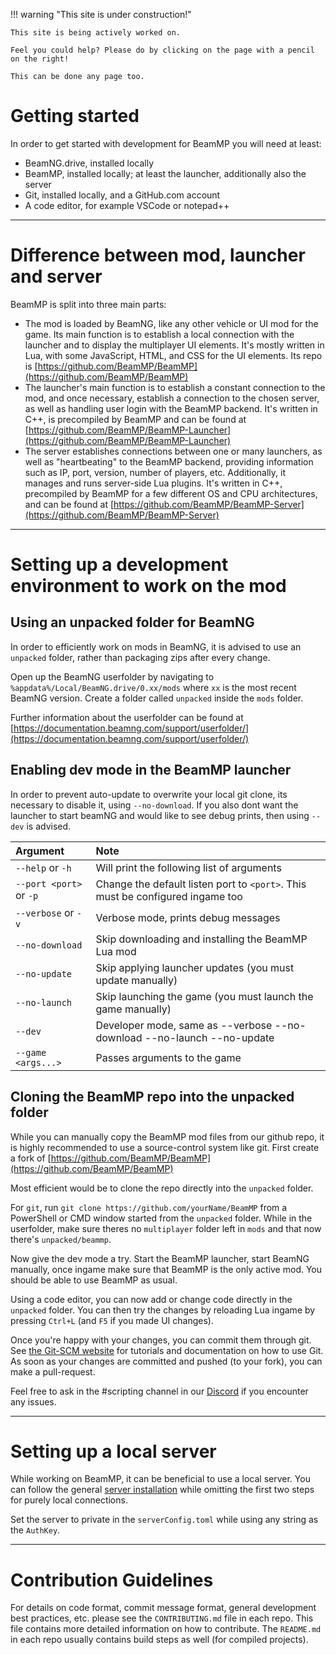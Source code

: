 !!! warning "This site is under construction!"

    This site is being actively worked on. 
    
    Feel you could help? Please do by clicking on the page with a pencil on the right!

    This can be done any page too.

# Getting started

In order to get started with development for BeamMP you will need at least:

- BeamNG.drive, installed locally
- BeamMP, installed locally; at least the launcher, additionally also the server
- Git, installed locally, and a GitHub.com account
- A code editor, for example VSCode or notepad++

---
# Difference between mod, launcher and server

BeamMP is split into three main parts:

- The mod is loaded by BeamNG, like any other vehicle or UI mod for the game. Its main function is to establish a local connection with the launcher and to display the multiplayer UI elements. It's mostly written in Lua, with some JavaScript, HTML, and CSS for the UI elements. Its repo is [https://github.com/BeamMP/BeamMP](https://github.com/BeamMP/BeamMP)
- The launcher's main function is to establish a constant connection to the mod, and once necessary, establish a connection to the chosen server, as well as handling user login with the BeamMP backend. It's written in C++, is precompiled by BeamMP and can be found at [https://github.com/BeamMP/BeamMP-Launcher](https://github.com/BeamMP/BeamMP-Launcher)
- The server establishes connections between one or many launchers, as well as "heartbeating" to the BeamMP backend, providing information such as IP, port, version, number of players, etc. Additionally, it manages and runs server-side Lua plugins. It's written in C++, precompiled by BeamMP for a few different OS and CPU architectures, and can be found at [https://github.com/BeamMP/BeamMP-Server](https://github.com/BeamMP/BeamMP-Server)

---
# Setting up a development environment to work on the mod

## Using an unpacked folder for BeamNG

In order to efficiently work on mods in BeamNG, it is advised to use an `unpacked` folder, rather than packaging zips after every change.

Open up the BeamNG userfolder by navigating to `%appdata%/Local/BeamNG.drive/0.xx/mods` where `xx` is the most recent BeamNG version.
Create a folder called `unpacked` inside the `mods` folder.

Further information about the userfolder can be found at [https://documentation.beamng.com/support/userfolder/](https://documentation.beamng.com/support/userfolder/)

## Enabling dev mode in the BeamMP launcher

In order to prevent auto-update to overwrite your local git clone, its necessary to disable it, using `--no-download`.
If you also dont want the launcher to start beamNG and would like to see debug prints, then using `--dev` is advised.

| Argument                 | Note                                       |
|:-------------------------|:-------------------------------------------|
| `--help` or `-h`         | Will print the following list of arguments |
| `--port <port>` or `-p`  | Change the default listen port to `<port>`. This must be configured ingame too |
| `--verbose` or `-v`      | Verbose mode, prints debug messages |
| `--no-download`          | Skip downloading and installing the BeamMP Lua mod |
| `--no-update`            | Skip applying launcher updates (you must update manually) |
| `--no-launch`            | Skip launching the game (you must launch the game manually) |
| `--dev`                  | Developer mode, same as --verbose --no-download --no-launch --no-update |
| `--game <args...>`       | Passes arguments to the game |

## Cloning the BeamMP repo into the unpacked folder

While you can manually copy the BeamMP mod files from our github repo, it is highly recommended to use a source-control system like git.
First create a fork of [https://github.com/BeamMP/BeamMP](https://github.com/BeamMP/BeamMP)

Most efficient would be to clone the repo directly into the `unpacked` folder.

For `git`, run `git clone https://github.com/yourName/BeamMP` from a PowerShell or CMD window started from the `unpacked` folder.
While in the userfolder, make sure theres no `multiplayer` folder left in `mods` and that now there's `unpacked/beammp`.

Now give the dev mode a try. Start the BeamMP launcher, start BeamNG manually, once ingame make sure that BeamMP is the only active mod.
You should be able to use BeamMP as usual.

Using a code editor, you can now add or change code directly in the `unpacked` folder.
You can then try the changes by reloading Lua ingame by pressing `Ctrl+L` (and `F5` if you made UI changes).

Once you're happy with your changes, you can commit them through git. See [the Git-SCM website](https://git-scm.com/doc) for tutorials and documentation on how to use Git. As soon as your changes are committed and pushed (to your fork), you can make a pull-request.

Feel free to ask in the #scripting channel in our [Discord](https://discord.gg/beammp) if you encounter any issues.

---
# Setting up a local server

While working on BeamMP, it can be beneficial to use a local server. You can follow the general [server installation](docs/en/server/create-a-server.md) while omitting the first two steps for purely local connections.

Set the server to private in the `serverConfig.toml` while using any string as the `AuthKey`.

---
# Contribution Guidelines

For details on code format, commit message format, general development best practices, etc. please see the `CONTRIBUTING.md` file in each repo. This file contains more detailed information on how to contribute. The `README.md` in each repo usually contains build steps as well (for compiled projects).
